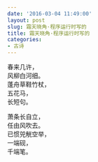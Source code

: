 ```yaml
---
date: '2016-03-04 11:49:00'
layout: post
slug: 霜天晓角·程序运行时写的
title: 霜天晓角·程序运行时写的
categories:
- 古诗
---
```

春来几许，  
风柳白河细。  
蓬舟草鞋竹杖，  
五花马，  
长短句。

萧条长自立，  
任由风吹去。  
已惯兕觥空举，  
一端砚，  
千端笔。
